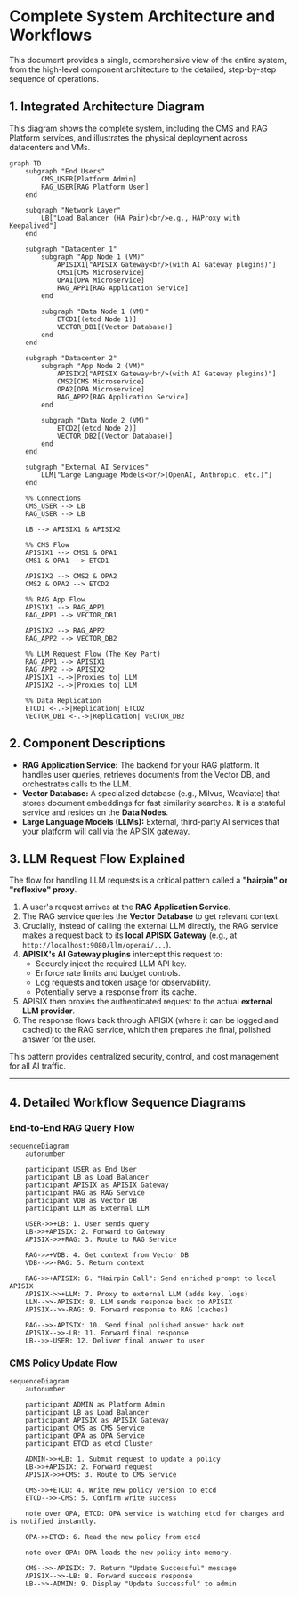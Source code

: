 # Complete System Architecture and Workflows

This document provides a single, comprehensive view of the entire system, from the high-level component architecture to the detailed, step-by-step sequence of operations.

## 1. Integrated Architecture Diagram

This diagram shows the complete system, including the CMS and RAG Platform services, and illustrates the physical deployment across datacenters and VMs.

```mermaid
graph TD
    subgraph "End Users"
        CMS_USER[Platform Admin]
        RAG_USER[RAG Platform User]
    end

    subgraph "Network Layer"
        LB["Load Balancer (HA Pair)<br/>e.g., HAProxy with Keepalived"]
    end

    subgraph "Datacenter 1"
        subgraph "App Node 1 (VM)"
            APISIX1["APISIX Gateway<br/>(with AI Gateway plugins)"]
            CMS1[CMS Microservice]
            OPA1[OPA Microservice]
            RAG_APP1[RAG Application Service]
        end

        subgraph "Data Node 1 (VM)"
            ETCD1[(etcd Node 1)]
            VECTOR_DB1[(Vector Database)]
        end
    end

    subgraph "Datacenter 2"
        subgraph "App Node 2 (VM)"
            APISIX2["APISIX Gateway<br/>(with AI Gateway plugins)"]
            CMS2[CMS Microservice]
            OPA2[OPA Microservice]
            RAG_APP2[RAG Application Service]
        end

        subgraph "Data Node 2 (VM)"
            ETCD2[(etcd Node 2)]
            VECTOR_DB2[(Vector Database)]
        end
    end
    
    subgraph "External AI Services"
        LLM["Large Language Models<br/>(OpenAI, Anthropic, etc.)"]
    end

    %% Connections
    CMS_USER --> LB
    RAG_USER --> LB

    LB --> APISIX1 & APISIX2

    %% CMS Flow
    APISIX1 --> CMS1 & OPA1
    CMS1 & OPA1 --> ETCD1

    APISIX2 --> CMS2 & OPA2
    CMS2 & OPA2 --> ETCD2

    %% RAG App Flow
    APISIX1 --> RAG_APP1
    RAG_APP1 --> VECTOR_DB1

    APISIX2 --> RAG_APP2
    RAG_APP2 --> VECTOR_DB2

    %% LLM Request Flow (The Key Part)
    RAG_APP1 --> APISIX1
    RAG_APP2 --> APISIX2
    APISIX1 -.->|Proxies to| LLM
    APISIX2 -.->|Proxies to| LLM

    %% Data Replication
    ETCD1 <-.->|Replication| ETCD2
    VECTOR_DB1 <-.->|Replication| VECTOR_DB2
```

## 2. Component Descriptions

-   **RAG Application Service:** The backend for your RAG platform. It handles user queries, retrieves documents from the Vector DB, and orchestrates calls to the LLM.
-   **Vector Database:** A specialized database (e.g., Milvus, Weaviate) that stores document embeddings for fast similarity searches. It is a stateful service and resides on the **Data Nodes**.
-   **Large Language Models (LLMs):** External, third-party AI services that your platform will call via the APISIX gateway.

## 3. LLM Request Flow Explained

The flow for handling LLM requests is a critical pattern called a **"hairpin" or "reflexive" proxy**.

1.  A user's request arrives at the **RAG Application Service**.
2.  The RAG service queries the **Vector Database** to get relevant context.
3.  Crucially, instead of calling the external LLM directly, the RAG service makes a request back to its **local APISIX Gateway** (e.g., at `http://localhost:9080/llm/openai/...`).
4.  **APISIX's AI Gateway plugins** intercept this request to:
    *   Securely inject the required LLM API key.
    *   Enforce rate limits and budget controls.
    *   Log requests and token usage for observability.
    *   Potentially serve a response from its cache.
5.  APISIX then proxies the authenticated request to the actual **external LLM provider**.
6.  The response flows back through APISIX (where it can be logged and cached) to the RAG service, which then prepares the final, polished answer for the user.

This pattern provides centralized security, control, and cost management for all AI traffic.

---

## 4. Detailed Workflow Sequence Diagrams

### End-to-End RAG Query Flow

```mermaid
sequenceDiagram
    autonumber

    participant USER as End User
    participant LB as Load Balancer
    participant APISIX as APISIX Gateway
    participant RAG as RAG Service
    participant VDB as Vector DB
    participant LLM as External LLM

    USER->>+LB: 1. User sends query
    LB->>+APISIX: 2. Forward to Gateway
    APISIX->>+RAG: 3. Route to RAG Service

    RAG->>+VDB: 4. Get context from Vector DB
    VDB-->>-RAG: 5. Return context

    RAG->>+APISIX: 6. "Hairpin Call": Send enriched prompt to local APISIX
    APISIX->>+LLM: 7. Proxy to external LLM (adds key, logs)
    LLM-->>-APISIX: 8. LLM sends response back to APISIX
    APISIX-->>-RAG: 9. Forward response to RAG (caches)

    RAG-->>-APISIX: 10. Send final polished answer back out
    APISIX-->>-LB: 11. Forward final response
    LB-->>-USER: 12. Deliver final answer to user
```

### CMS Policy Update Flow

```mermaid
sequenceDiagram
    autonumber

    participant ADMIN as Platform Admin
    participant LB as Load Balancer
    participant APISIX as APISIX Gateway
    participant CMS as CMS Service
    participant OPA as OPA Service
    participant ETCD as etcd Cluster

    ADMIN->>+LB: 1. Submit request to update a policy
    LB->>+APISIX: 2. Forward request
    APISIX->>+CMS: 3. Route to CMS Service

    CMS->>+ETCD: 4. Write new policy version to etcd
    ETCD-->>-CMS: 5. Confirm write success

    note over OPA, ETCD: OPA service is watching etcd for changes and is notified instantly.

    OPA->>ETCD: 6. Read the new policy from etcd
    
    note over OPA: OPA loads the new policy into memory.

    CMS-->>-APISIX: 7. Return "Update Successful" message
    APISIX-->>-LB: 8. Forward success response
    LB-->>-ADMIN: 9. Display "Update Successful" to admin
```
